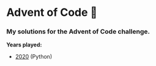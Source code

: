 # Advent of Code 🎄 #

### My solutions for the Advent of Code challenge. ###

**Years played:**

- [2020](year-2020) (Python)
